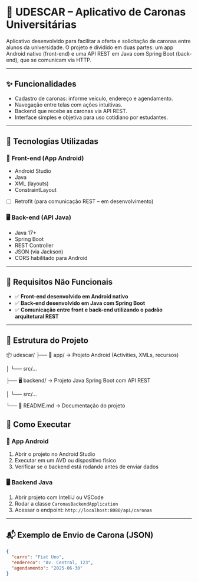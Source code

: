 # 🚗 UDESCAR – Aplicativo de Caronas Universitárias

Aplicativo desenvolvido para facilitar a oferta e solicitação de caronas entre alunos da universidade. O projeto é dividido em duas partes: um app Android nativo (front-end) e uma API REST em Java com Spring Boot (back-end), que se comunicam via HTTP.

---

## ✨ Funcionalidades

- Cadastro de caronas: informe veículo, endereço e agendamento.
- Navegação entre telas com ações intuitivas.
- Backend que recebe as caronas via API REST.
- Interface simples e objetiva para uso cotidiano por estudantes.

---

## 🔧 Tecnologias Utilizadas

### 📱 Front-end (App Android)
- Android Studio
- Java
- XML (layouts)
- ConstraintLayout
- [ ] Retrofit (para comunicação REST – em desenvolvimento)

### 🖥️ Back-end (API Java)
- Java 17+
- Spring Boot
- REST Controller
- JSON (via Jackson)
- CORS habilitado para Android

---

## 📡 Requisitos Não Funcionais

- ✅ **Front-end desenvolvido em Android nativo**
- ✅ **Back-end desenvolvido em Java com Spring Boot**
- ✅ **Comunicação entre front e back-end utilizando o padrão arquitetural REST**

---

## 📂 Estrutura do Projeto

📦 udescar/
├── 📱 app/ → Projeto Android (Activities, XMLs, recursos)

│ └── src/...

├── 🖥️ backend/ → Projeto Java Spring Boot com API REST

│ └── src/...

└── 📄 README.md → Documentação do projeto

## 🚀 Como Executar

### 📱 App Android
1. Abrir o projeto no Android Studio
2. Executar em um AVD ou dispositivo físico
3. Verificar se o backend está rodando antes de enviar dados

### 🖥️ Backend Java
1. Abrir projeto com IntelliJ ou VSCode
2. Rodar a classe `CaronasBackendApplication`
3. Acessar o endpoint: `http://localhost:8080/api/caronas`

---

## 📬 Exemplo de Envio de Carona (JSON)

```json
{
  "carro": "Fiat Uno",
  "endereco": "Av. Central, 123",
  "agendamento": "2025-06-30"
}
